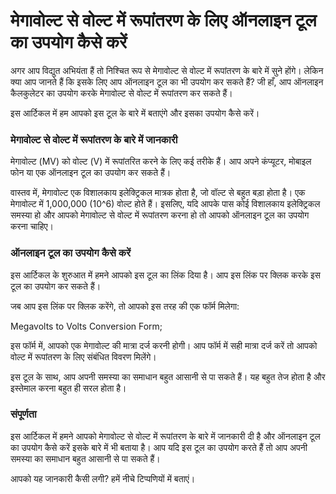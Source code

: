 मेगावोल्ट से वोल्ट में रूपांतरण के लिए ऑनलाइन टूल का उपयोग कैसे करें
====================================================================

अगर आप विद्युत अभियंता हैं तो निश्चित रूप से मेगावोल्ट से वोल्ट में रूपांतरण के बारे में सुने होंगे। लेकिन क्या आप जानते हैं कि इसके लिए आप ऑनलाइन टूल का भी उपयोग कर सकते हैं? जी हाँ, आप ऑनलाइन कैलकुलेटर का उपयोग करके मेगावोल्ट से वोल्ट में रूपांतरण कर सकते हैं।

इस आर्टिकल में हम आपको इस टूल के बारे में बताएंगे और इसका उपयोग कैसे करें।

###  मेगावोल्ट से वोल्ट में रूपांतरण के बारे में जानकारी 

मेगावोल्ट (MV) को वोल्ट (V) में रूपांतरित करने के लिए कई तरीके हैं। आप अपने कंप्यूटर, मोबाइल फोन या एक ऑनलाइन टूल का उपयोग कर सकते हैं।

वास्तव में, मेगावोल्ट एक विशालकाय इलेक्ट्रिकल मात्रक होता है, जो वॉल्ट से बहुत बड़ा होता है। एक मेगावोल्ट में 1,000,000 (10^6) वोल्ट होते हैं। इसलिए, यदि आपके पास कोई विशालकाय इलेक्ट्रिकल समस्या हो और आपको मेगावोल्ट से वोल्ट में रूपांतरण करना हो तो आपको ऑनलाइन टूल का उपयोग करना चाहिए।

###  ऑनलाइन टूल का उपयोग कैसे करें 

इस आर्टिकल के शुरुआत में हमने आपको इस टूल का लिंक दिया है। आप इस लिंक पर क्लिक करके इस टूल का उपयोग कर सकते हैं।

जब आप इस लिंक पर क्लिक करेंगे, तो आपको इस तरह की एक फॉर्म मिलेगा:

Megavolts to Volts Conversion Form;

इस फॉर्म में, आपको एक मेगावोल्ट की मात्रा दर्ज करनी होगी। आप फॉर्म में सही मात्रा दर्ज करें तो आपको वोल्ट में रूपांतरण के लिए संबंधित विवरण मिलेंगे।

इस टूल के साथ, आप अपनी समस्या का समाधान बहुत आसानी से पा सकते हैं। यह बहुत तेज होता है और इस्तेमाल करना बहुत ही सरल होता है।

###  संपूर्णता 

इस आर्टिकल में हमने आपको मेगावोल्ट से वोल्ट में रूपांतरण के बारे में जानकारी दी है और ऑनलाइन टूल का उपयोग कैसे करें इसके बारे में भी बताया है। आप यदि इस टूल का उपयोग करते हैं तो आप अपनी समस्या का समाधान बहुत आसानी से पा सकते हैं।

आपको यह जानकारी कैसी लगी? हमें नीचे टिप्पणियों में बताएं।